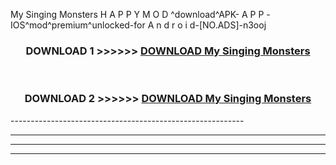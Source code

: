 My Singing Monsters  H A P P Y M O D ^download^APK- A P P -IOS^mod^premium^unlocked-for A n d r o i d-[NO.ADS]-n3ooj



<div align="center">

<h3>DOWNLOAD 1 >>>>>> <a href="https://en-mod.web.app/?en= My Singing Monsters ">DOWNLOAD My Singing Monsters  </a></h3><br>

<h3>DOWNLOAD 2 >>>>>> <a href="https://en-mod.web.app/?en= My Singing Monsters ">DOWNLOAD My Singing Monsters  </a></h3>

</div>
----------------------------------------------------------

----------------------------------------------------------

----------------------------------------------------------

----------------------------------------------------------



